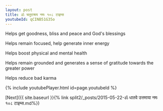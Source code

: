 ```yaml
---
layout: post
title: ॐ चतुराश्रय नमः १०८ टाइम्स
youtubeId: qCINB51G35o
---
```

 
 
Helps get goodness, bliss and peace and God's blessings
 
Helps remain focused, help generate inner energy 
 
Helps boost physical and mental health 
 
Helps remain grounded and generates a sense of gratitude towards the greater power 
 
Helps reduce bad karma
 
 
 
 


{% include youtubePlayer.html id=page.youtubeId %}
 
[Next]({{ site.baseurl }}{% link  split2/_posts/2015-05-22-ॐ धातवे उत्तमाया नमः १०८ टाइम्स.md%})
 
